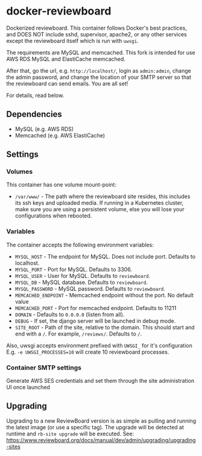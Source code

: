 docker-reviewboard
==================

Dockerized reviewboard. This container follows Docker's best practices, and DOES NOT include sshd, supervisor, apache2, or any other services except the reviewboard itself which is run with ```uwsgi```.

The requirements are MySQL and memcached. This fork is intended for use AWS RDS MySQL and ElastiCache memcached.

After that, go the url, e.g. ```http://localhost/```, login as ```admin:admin```, change the admin password, and change the location of your SMTP server so that the reviewboard can send emails. You are all set!

For details, read below.

## Dependencies

- MySQL (e.g. AWS RDS)
- Memcached (e.g. AWS ElastiCache)

## Settings

### Volumes

This container has one volume mount-point:

- `/var/www/` - The path where the reviewboard site resides, this includes its ssh keys and uploaded media.
If running in a Kubernetes cluster, make sure you are using a persistent volume, else you will lose your configurations when rebooted.

### Variables

The container accepts the following environment variables:
- ```MYSQL_HOST``` - The endpoint for MySQL. Does not include port. Defaults to localhost.
- ```MYSQL_PORT``` - Port for MySQL. Defaults to 3306.
- ```MYSQL_USER``` - User for MySQL. Defaults to ```reviewboard```.
- ```MYSQL_DB``` - MySQL database. Defaults to ```reviewboard```.
- ```MYSQL_PASSWORD``` - MySQL password. Defaults to ```reviewboard```.
- ```MEMCACHED_ENDPOINT``` - Memcached endpoint without the port. No default value
- ```MEMCACHED_PORT``` - Port for memcached endpoint. Defaults to 11211
- ```DOMAIN``` - Defaults to ```0.0.0.0``` (listen from all).
- ```DEBUG``` - If set, the django server will be launched in debug mode.
- ```SITE_ROOT``` - Path of the site, relative to the domain. This should start and end with a ```/```. For example, ```/reviews/```. Defaults to ```/```.

Also, uwsgi accepts environment prefixed with ```UWSGI_``` for it's configuration
E.g. ```-e UWSGI_PROCESSES=10``` will create 10 reviewboard processes.

### Container SMTP settings

Generate AWS SES credentials and set them through the site administration UI once launched

## Upgrading

Upgrading to a new ReviewBoard version is as simple as pulling and running the latest image (or use a specific tag).
The upgrade will be detected at runtime and `rb-site upgrade` will be executed. See: https://www.reviewboard.org/docs/manual/dev/admin/upgrading/upgrading-sites
